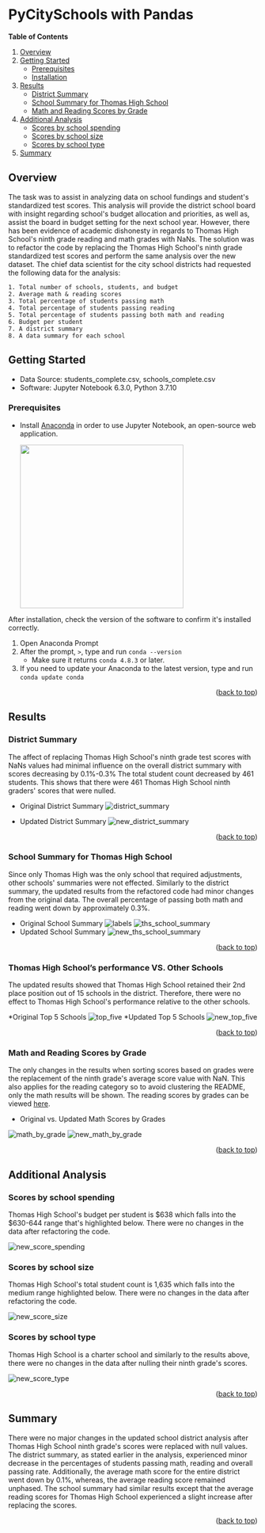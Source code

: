 # PyCitySchools with Pandas

**Table of Contents**
  <ol>
    <li>
      <a href="#overview">Overview</a>
    </li>
    <li>
      <a href="#getting-started">Getting Started</a>
      <ul>
      <li><a href="#prerequisites">Prerequisites</a></li>
      <li><a href="#installation">Installation</a></li>
      </ul>
    </li>
    <li><a href="#results">Results</a>
       <ul>
        <li><a href="#district-summary">District Summary</a></li>
        <li><a href="#school-summary-for-thomas-high-school">School Summary for Thomas High School</a></li>
        <li><a href="#math-and-reading-scores-by-grade">Math and Reading Scores by Grade</a></li>
      </ul>
    </li>
    <li><a href="#additional-analysis">Additional Analysis</a>
       <ul>
        <li><a href="#scores-by-school-spending">Scores by school spending</a></li>
        <li><a href="#scores-by-school-size">Scores by school size</a></li>
        <li><a href="#scores-by-school-size">Scores by school type</a></li>
      </ul>
    </li>
    <li>
      <a href="#summary">Summary</a>
    </li>
  </ol>
</details>

## Overview
The task was to assist in analyzing data on school fundings and student's standardized test scores.  This analysis will provide the district school board with insight regarding school's budget allocation and priorities, as well as, assist the board in budget setting for the next school year. However, there has been evidence of academic dishonesty in regards to Thomas High School's ninth grade reading and math grades with NaNs. The solution was to refactor the code by replacing the Thomas High School's ninth grade standardized test scores and perform the same analysis over the new dataset. The chief data scientist for the city school districts had requested the following data for the analysis:

	1. Total number of schools, students, and budget
	2. Average math & reading scores
	3. Total percentage of students passing math
	4. Total percentage of students passing reading
	5. Total percentage of students passing both math and reading
	6. Budget per student
	7. A district summary
	8. A data summary for each school

## Getting Started
- Data Source: students_complete.csv, schools_complete.csv
- Software: Jupyter Notebook 6.3.0, Python 3.7.10

### Prerequisites
* Install [Anaconda](https://www.anaconda.com/) in order to use Jupyter Notebook, an open-source web application.

	<img src="https://media.giphy.com/media/WSkpcsraBf0q6a3joy/giphy.gif" width="330" height="330" />

After installation, check the version of the software to confirm it's installed correctly. 
1) Open Anaconda Prompt
2) After the prompt, ```>```, type and run ```conda --version```
	- Make sure it returns ```conda 4.8.3``` or later. 
3) If you need to update your Anaconda to the latest version, type and run ```conda update conda```



<p align="right">(<a href="#top">back to top</a>)</p>

## Results
### District Summary
The affect of replacing Thomas High School's ninth grade test scores with NaNs values had minimal influence on the overall district summary with scores decreasing by 0.1%-0.3%
The total student count decreased by 461 students.  This shows that there were 461 Thomas High School ninth graders' scores that were nulled.

* Original District Summary
![district_summary](https://github.com/junepwk/school-district-analysis/blob/main/Resources/original_data/district_summary.png)

* Updated District Summary
![new_district_summary](https://github.com/junepwk/school-district-analysis/blob/main/Resources/new_data/new_district_summary.png)

<p align="right">(<a href="#top">back to top</a>)</p>

### School Summary for Thomas High School
Since only Thomas High was the only school that required adjustments, other schools' summaries were not effected.  Similarly to the district summary, the updated results from the refactored code had minor changes from the original data.  The overall percentage of passing both math and reading went down by approximately 0.3%.

* Original School Summary
![labels](https://github.com/junepwk/school-district-analysis/blob/main/Resources/original_data/labels.png)
![ths_school_summary](https://github.com/junepwk/school-district-analysis/blob/main/Resources/original_data/ths_school_summary.png)
* Updated School Summary
![new_ths_school_summary](https://github.com/junepwk/school-district-analysis/blob/main/Resources/new_data/new_ths_school_summary.png)

<p align="right">(<a href="#top">back to top</a>)</p>

### Thomas High School’s performance VS. Other Schools
The updated results showed that Thomas High School retained their 2nd place position out of 15 schools in the district.  Therefore, there were no effect to Thomas High School's performance relative to the other schools.

*Original Top 5 Schools
![top_five](https://github.com/junepwk/school-district-analysis/blob/main/Resources/original_data/top_five.png)
*Updated Top 5 Schools
![new_top_five](https://github.com/junepwk/school-district-analysis/blob/main/Resources/new_data/new_top_five.png)

<p align="right">(<a href="#top">back to top</a>)</p>

### Math and Reading Scores by Grade
The only changes in the results when sorting scores based on grades were the replacement of the ninth grade's average score value with NaN.  This also applies for the reading category so to avoid clustering the README, only the math results will be shown. The reading scores by grades can be viewed [here](https://github.com/junepwk/school-district-analysis/tree/main/Resources).

* Original vs. Updated Math Scores by Grades  

![math_by_grade](https://github.com/junepwk/school-district-analysis/blob/main/Resources/original_data/math_by_grade.png) ![new_math_by_grade](https://github.com/junepwk/school-district-analysis/blob/main/Resources/new_data/new_math_by_grade.png)

<p align="right">(<a href="#top">back to top</a>)</p>

## Additional Analysis

### Scores by school spending
Thomas High School's budget per student is $638 which falls into the $630-644 range that's highlighted below.  There were no changes in the data after refactoring the code.

![new_score_spending](https://github.com/junepwk/school-district-analysis/blob/main/Resources/new_data/new_score_spending.png)

### Scores by school size
Thomas High School's total student count is 1,635 which falls into the medium range highlighted below. There were no changes in the data after refactoring the code.

![new_score_size](https://github.com/junepwk/school-district-analysis/blob/main/Resources/new_data/new_score_size.png)

### Scores by school type
Thomas High School is a charter school and similarly to the results above, there were no changes in the data after nulling their ninth grade's scores.

![new_score_type](https://github.com/junepwk/school-district-analysis/blob/main/Resources/new_data/new_score_type.png)

<p align="right">(<a href="#top">back to top</a>)</p>

## Summary
There were no major changes in the updated school district analysis after Thomas High School ninth grade's scores were replaced with null values. The district summary, as stated earlier in the analysis, experienced minor decrease in the percentages of students passing math, reading and overall passing rate.  Additionally, the average math score for the entire district went down by 0.1%, whereas, the average reading score remained unphased.  The school summary had similar results except that the average reading scores for Thomas High School experienced a slight increase after replacing the scores.

<p align="right">(<a href="#top">back to top</a>)</p>

